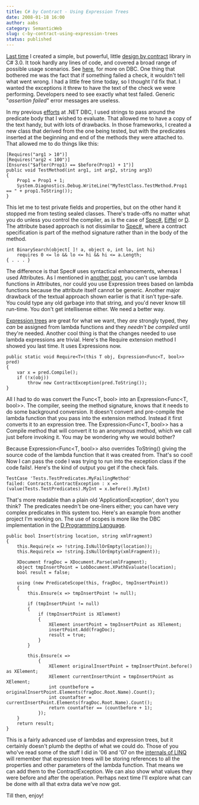 ```yaml
---
title: C# by Contract - Using Expression Trees
date: 2008-01-18 16:00
author: aabs
category: SemanticWeb
slug: c-by-contract-using-expression-trees
status: published
---
```


[Last time](http://aabs.wordpress.com/2008/01/16/complex-assertions-using-c-30/) I created a simple, but powerful, little [design by contract](http://en.wikipedia.org/wiki/Design_by_contract) library in C\# 3.0. It took hardly any lines of code, and covered a broad range of possible usage scenarios. See [here](http://archive.eiffel.com/doc/manuals/technology/contract/), for more on DBC. One thing that bothered me was the fact that if something failed a check, it wouldn't tell what went wrong. I had a little free time today, so I thought I'd fix that. I wanted the exceptions it threw to have the text of the check we were performing. Developers need to see exactly what test failed. Generic "*assertion failed*" error messages are useless.

In my previous [efforts](http://aabs.wordpress.com/2005/08/04/dbc-in-use-3/) at .NET DBC, I used strings to pass around the predicate body that I wished to evaluate. That allowed me to have a copy of the text handy, but with lots of drawbacks. In those frameworks, I created a new class that derived from the one being tested, but with the predicates inserted at the beginning and end of the methods they were attached to. That allowed me to do things like this:

```
[Requires("arg1 > 10")]
[Requires("arg2 < 100")]
[Ensures("$after(Prop1) == $before(Prop1) + 1")]
public void TestMethod(int arg1, int arg2, string arg3)
{
    Prop1 = Prop1 + 1;
    System.Diagnostics.Debug.WriteLine("MyTestClass.TestMethod.Prop1 == " + prop1.ToString());
}
```

This let me to test private fields and properties, but on the other hand it stopped me from testing sealed classes. There's trade-offs no matter what you do unless you control the compiler, as is the case of [Spec\#](http://en.wikipedia.org/wiki/Spec_sharp), [Eiffel](http://en.wikipedia.org/wiki/Eiffel_%28programming_language%29) or [D](http://en.wikipedia.org/wiki/D_%28programming_language%29#Example_3). The attribute based approach is not dissimilar to [Spec\#](http://research.microsoft.com/specsharp/), where a contract specification is part of the method signature rather than in the body of the method.

```
int BinarySearch(object[ ]! a, object o, int lo, int hi)
    requires 0 <= lo && lo <= hi && hi <= a.Length;
{ . . . }
```

[](http://11011.net/software/vspaste)The difference is that Spec\# uses syntactical enhancements, whereas I used Attributes. As I mentioned in [another post](http://aabs.wordpress.com/2007/10/20/lambda-functions-for-design-by-contract/), you can't use lambda functions in Attributes, nor could you use Expression trees based on lambda functions because the attribute itself cannot be generic. Another major drawback of the textual approach shown earlier is that it isn't type-safe. You could type any old garbage into that string, and you'd never know till run-time. You don't get intellisense either. We need a better way.

[Expression trees](http://weblogs.asp.net/scottgu/archive/2007/04/08/new-orcas-language-feature-lambda-expressions.aspx) are great for what we want, they *are* strongly typed, they *can* be assigned from lambda functions and they *needn't be compiled* until they're needed. Another cool thing is that the changes needed to use lambda expressions are trivial. Here's the Require extension method I showed you last time. It uses Expressions now.

```
public static void Require<T>(this T obj, Expression<Func<T, bool>> pred)
{
    var x = pred.Compile();
    if (!x(obj))
        throw new ContractException(pred.ToString());
}
```

[](http://11011.net/software/vspaste)All I had to do was convert the Func\<T, bool\> into an Expression\<Func\<T, bool\>\>. The compiler, seeing the method signature, knows that it needs to do some background conversion. It doesn't convert and pre-compile the lambda function that you pass into the extension method. Instead it first converts it to an expression tree. The Expression\<Func\<T, bool\>\> has a Compile method that will convert it to an anonymous method, which we call just before invoking it. You may be wondering why we would bother?

Because Expression\<Func\<T, bool\>\> also overrides ToString() giving the source code of the lambda function that it was created from. That's so cool! Now I can pass the code I was trying to run into the exception class if the code fails!. Here's the kind of output you get if the check fails.

```
TestCase 'Tests.TestPredicates.MyFailingMethod'
failed: Contracts.ContractException : x => (value(Tests.TestPredicates).MyInt = x.before().MyInt)
```

That's more readable than a plain old 'ApplicationException', don't you think?  The predicates needn't be one-liners either; you can have very complex predicates in this system too. Here's an example from another project I'm working on. The use of scopes is more like the DBC implementation in the [D Programming Language](http://en.wikipedia.org/wiki/D_%28programming_language%29#Example_3).

```
public bool Insert(string location, string xmlFragment)
{
    this.Require(x => !string.IsNullOrEmpty(location));
    this.Require(x => !string.IsNullOrEmpty(xmlFragment));

    XDocument fragDoc = XDocument.Parse(xmlFragment);
    object tmpInsertPoint = LobDocument.XPathEvaluate(location);
    bool result = false;

    using (new PredicateScope(this, fragDoc, tmpInsertPoint))
    {
        this.Ensure(x => tmpInsertPoint != null);

        if (tmpInsertPoint != null)
        {
            if (tmpInsertPoint is XElement)
            {
                XElement insertPoint = tmpInsertPoint as XElement;
                insertPoint.Add(fragDoc);
                result = true;
            }
        }

        this.Ensure(x =>
            {
                XElement originalInsertPoint = tmpInsertPoint.before() as XElement;
                XElement currentInsertPoint = tmpInsertPoint as XElement;
                int countbefore = originalInsertPoint.Elements(fragDoc.Root.Name).Count();
                int countafter = currentInsertPoint.Elements(fragDoc.Root.Name).Count();
                return countafter == (countbefore + 1);
            });
    }
    return result;
}
```

This is a fairly advanced use of lambdas and expression trees, but it certainly doesn't plumb the depths of what we could do. Those of you who've read some of the stuff I did in '06 and '07 on the [internals of LINQ](http://aabs.wordpress.com/linq/) will remember that expression trees will be storing references to all the properties and other parameters of the lambda function. That means we can add them to the ContractException. We can also show what values they were before and after the operation. Perhaps next time I'll explore what can be done with all that extra data we've now got.

Till then, enjoy!
